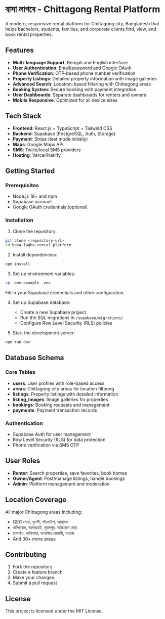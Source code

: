 # বাসা লাগবে - Chittagong Rental Platform

A modern, responsive rental platform for Chittagong city, Bangladesh that helps bachelors, students, families, and corporate clients find, view, and book rental properties.

## Features

- **Multi-language Support**: Bengali and English interface
- **User Authentication**: Email/password and Google OAuth
- **Phone Verification**: OTP-based phone number verification
- **Property Listings**: Detailed property information with image galleries
- **Advanced Search**: Location-based filtering with Chittagong areas
- **Booking System**: Secure booking with payment integration
- **User Dashboards**: Separate dashboards for renters and owners
- **Mobile Responsive**: Optimized for all device sizes

## Tech Stack

- **Frontend**: React.js + TypeScript + Tailwind CSS
- **Backend**: Supabase (PostgreSQL, Auth, Storage)
- **Payment**: Stripe (test mode initially)
- **Maps**: Google Maps API
- **SMS**: Twilio/local SMS providers
- **Hosting**: Vercel/Netlify

## Getting Started

### Prerequisites

- Node.js 18+ and npm
- Supabase account
- Google OAuth credentials (optional)

### Installation

1. Clone the repository:
```bash
git clone <repository-url>
cd basa-lagbe-rental-platform
```

2. Install dependencies:
```bash
npm install
```

3. Set up environment variables:
```bash
cp .env.example .env
```

Fill in your Supabase credentials and other configuration.

4. Set up Supabase database:
   - Create a new Supabase project
   - Run the SQL migrations in `/supabase/migrations/`
   - Configure Row Level Security (RLS) policies

5. Start the development server:
```bash
npm run dev
```

## Database Schema

### Core Tables

- **users**: User profiles with role-based access
- **areas**: Chittagong city areas for location filtering
- **listings**: Property listings with detailed information
- **listing_images**: Image galleries for properties
- **bookings**: Booking requests and management
- **payments**: Payment transaction records

### Authentication

- Supabase Auth for user management
- Row Level Security (RLS) for data protection
- Phone verification via SMS OTP

## User Roles

- **Renter**: Search properties, save favorites, book homes
- **Owner/Agent**: Post/manage listings, handle bookings
- **Admin**: Platform management and moderation

## Location Coverage

All major Chittagong areas including:
- GEC মোড়, খুলশী, পাঁচলাইশ, আগ্রাবাদ
- নাসিরাবাদ, বহদ্দারহাট, মুরাদপুর, অক্সিজেন মোড়
- চান্দগাঁও, হালিশহর, বায়েজিদ বোস্তামী, পতেঙ্গা
- And 30+ more areas

## Contributing

1. Fork the repository
2. Create a feature branch
3. Make your changes
4. Submit a pull request

## License

This project is licensed under the MIT License.